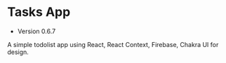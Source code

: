 # Tasks App

- Version 0.6.7

A simple todolist app using React, React Context, Firebase, Chakra UI for design.
